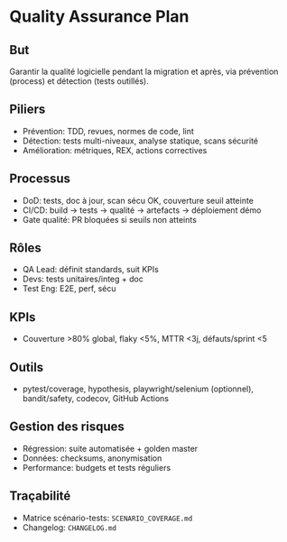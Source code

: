 # Quality Assurance Plan

## But
Garantir la qualité logicielle pendant la migration et après, via prévention (process) et détection (tests outillés).

## Piliers
- Prévention: TDD, revues, normes de code, lint
- Détection: tests multi-niveaux, analyse statique, scans sécurité
- Amélioration: métriques, REX, actions correctives

## Processus
- DoD: tests, doc à jour, scan sécu OK, couverture seuil atteinte
- CI/CD: build → tests → qualité → artefacts → déploiement démo
- Gate qualité: PR bloquées si seuils non atteints

## Rôles
- QA Lead: définit standards, suit KPIs
- Devs: tests unitaires/integ + doc
- Test Eng: E2E, perf, sécu

## KPIs
- Couverture >80% global, flaky <5%, MTTR <3j, défauts/sprint <5

## Outils
- pytest/coverage, hypothesis, playwright/selenium (optionnel), bandit/safety, codecov, GitHub Actions

## Gestion des risques
- Régression: suite automatisée + golden master
- Données: checksums, anonymisation
- Performance: budgets et tests réguliers

## Traçabilité
- Matrice scénario-tests: `SCENARIO_COVERAGE.md`
- Changelog: `CHANGELOG.md`


